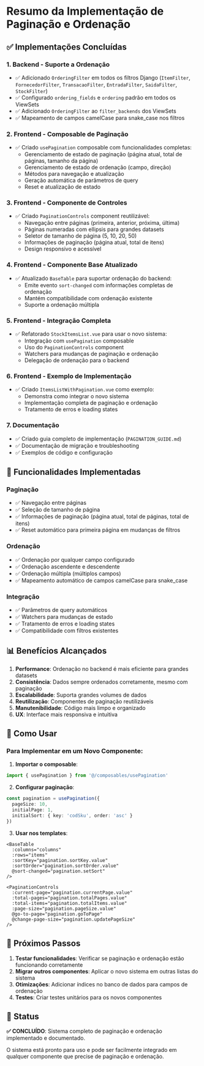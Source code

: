 # Resumo da Implementação de Paginação e Ordenação

## ✅ Implementações Concluídas

### 1. **Backend - Suporte a Ordenação**
- ✅ Adicionado `OrderingFilter` em todos os filtros Django (`ItemFilter`, `FornecedorFilter`, `TransacaoFilter`, `EntradaFilter`, `SaidaFilter`, `StockFilter`)
- ✅ Configurado `ordering_fields` e `ordering` padrão em todos os ViewSets
- ✅ Adicionado `OrderingFilter` ao `filter_backends` dos ViewSets
- ✅ Mapeamento de campos camelCase para snake_case nos filtros

### 2. **Frontend - Composable de Paginação**
- ✅ Criado `usePagination` composable com funcionalidades completas:
  - Gerenciamento de estado de paginação (página atual, total de páginas, tamanho da página)
  - Gerenciamento de estado de ordenação (campo, direção)
  - Métodos para navegação e atualização
  - Geração automática de parâmetros de query
  - Reset e atualização de estado

### 3. **Frontend - Componente de Controles**
- ✅ Criado `PaginationControls` component reutilizável:
  - Navegação entre páginas (primeira, anterior, próxima, última)
  - Páginas numeradas com ellipsis para grandes datasets
  - Seletor de tamanho de página (5, 10, 20, 50)
  - Informações de paginação (página atual, total de itens)
  - Design responsivo e acessível

### 4. **Frontend - Componente Base Atualizado**
- ✅ Atualizado `BaseTable` para suportar ordenação do backend:
  - Emite evento `sort-changed` com informações completas de ordenação
  - Mantém compatibilidade com ordenação existente
  - Suporte a ordenação múltipla

### 5. **Frontend - Integração Completa**
- ✅ Refatorado `StockItemsList.vue` para usar o novo sistema:
  - Integração com `usePagination` composable
  - Uso do `PaginationControls` component
  - Watchers para mudanças de paginação e ordenação
  - Delegação de ordenação para o backend

### 6. **Frontend - Exemplo de Implementação**
- ✅ Criado `ItemsListWithPagination.vue` como exemplo:
  - Demonstra como integrar o novo sistema
  - Implementação completa de paginação e ordenação
  - Tratamento de erros e loading states

### 7. **Documentação**
- ✅ Criado guia completo de implementação (`PAGINATION_GUIDE.md`)
- ✅ Documentação de migração e troubleshooting
- ✅ Exemplos de código e configuração

## 🔧 Funcionalidades Implementadas

### Paginação
- ✅ Navegação entre páginas
- ✅ Seleção de tamanho de página
- ✅ Informações de paginação (página atual, total de páginas, total de itens)
- ✅ Reset automático para primeira página em mudanças de filtros

### Ordenação
- ✅ Ordenação por qualquer campo configurado
- ✅ Ordenação ascendente e descendente
- ✅ Ordenação múltipla (múltiplos campos)
- ✅ Mapeamento automático de campos camelCase para snake_case

### Integração
- ✅ Parâmetros de query automáticos
- ✅ Watchers para mudanças de estado
- ✅ Tratamento de erros e loading states
- ✅ Compatibilidade com filtros existentes

## 📊 Benefícios Alcançados

1. **Performance**: Ordenação no backend é mais eficiente para grandes datasets
2. **Consistência**: Dados sempre ordenados corretamente, mesmo com paginação
3. **Escalabilidade**: Suporta grandes volumes de dados
4. **Reutilização**: Componentes de paginação reutilizáveis
5. **Manutenibilidade**: Código mais limpo e organizado
6. **UX**: Interface mais responsiva e intuitiva

## 🚀 Como Usar

### Para Implementar em um Novo Componente:

1. **Importar o composable**:
```typescript
import { usePagination } from '@/composables/usePagination'
```

2. **Configurar paginação**:
```typescript
const pagination = usePagination({
  pageSize: 10,
  initialPage: 1,
  initialSort: { key: 'codSku', order: 'asc' }
})
```

3. **Usar nos templates**:
```vue
<BaseTable
  :columns="columns"
  :rows="items"
  :sortKey="pagination.sortKey.value"
  :sortOrder="pagination.sortOrder.value"
  @sort-changed="pagination.setSort"
/>

<PaginationControls
  :current-page="pagination.currentPage.value"
  :total-pages="pagination.totalPages.value"
  :total-items="pagination.totalItems.value"
  :page-size="pagination.pageSize.value"
  @go-to-page="pagination.goToPage"
  @change-page-size="pagination.updatePageSize"
/>
```

## 📝 Próximos Passos

1. **Testar funcionalidades**: Verificar se paginação e ordenação estão funcionando corretamente
2. **Migrar outros componentes**: Aplicar o novo sistema em outras listas do sistema
3. **Otimizações**: Adicionar índices no banco de dados para campos de ordenação
4. **Testes**: Criar testes unitários para os novos componentes

## 🎯 Status

**✅ CONCLUÍDO**: Sistema completo de paginação e ordenação implementado e documentado.

O sistema está pronto para uso e pode ser facilmente integrado em qualquer componente que precise de paginação e ordenação.
